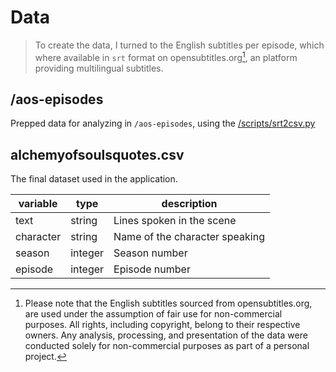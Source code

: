# Data

> To create the data, I turned to the English subtitles per episode, which where available in `srt` format on opensubtitles.org[^1], an platform providing multilingual subtitles.

## /aos-episodes
Prepped data for analyzing in `/aos-episodes`, using the [/scripts/srt2csv.py](../scripts/srt2csv.py)

[^1]: Please note that the English subtitles sourced from opensubtitles.org, are used under the assumption of fair use for non-commercial purposes. All rights, including copyright, belong to their respective owners. Any analysis, processing, and presentation of the data were conducted solely for non-commercial purposes as part of a personal project.

## alchemyofsoulsquotes.csv
The final dataset used in the application.

| variable  | type    | description                    |
|-----------|---------|--------------------------------|
| text      | string  | Lines spoken in the scene      |
| character | string  | Name of the character speaking |
| season    | integer | Season number                  |
| episode   | integer | Episode number                 |


